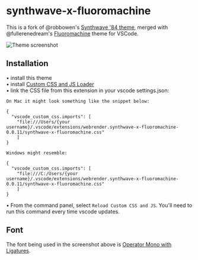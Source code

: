 # synthwave-x-fluoromachine
This is a fork of @robbowen's [Synthwave '84 theme](https://marketplace.visualstudio.com/items?itemName=RobbOwen.synthwave-vscode), merged with @fullerenedream's [Fluoromachine](https://colorsublime.github.io/themes/FluoroMachine/) theme for VSCode. 

![Theme screenshot](https://repository-images.githubusercontent.com/184457193/69dcff00-14d2-11ea-90e1-4bdf6fef80ca)

## Installation 

• install this theme  
• install [Custom CSS and JS Loader](https://marketplace.visualstudio.com/items?itemName=be5invis.vscode-custom-css)  
• link the CSS file from this extension in your vscode settings.json: 


```
On Mac it might look something like the snippet below:

{
  "vscode_custom_css.imports": [
    "file:///Users/{your username}/.vscode/extensions/webrender.synthwave-x-fluoromachine-0.0.11/synthwave-x-fluoromachine.css"
    ]
}

Windows might resemble:

{
  "vscode_custom_css.imports": [
    "file:///C:/Users/{your username}/.vscode/extensions/webrender.synthwave-x-fluoromachine-0.0.11/synthwave-x-fluoromachine.css"
    ]
}
```
• From the command panel, select `Reload Custom CSS and JS`. You'll need to run this command every time vscode updates.

## Font
The font being used in the screenshot above is [Operator Mono with Ligatures](https://github.com/kiliman/operator-mono-lig).